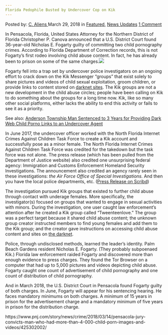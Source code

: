 ```yaml
---
Florida Pedophile Busted by Undercover Cop on Kik
---
```

<article class="post-listing post-25184 post type-post status-publish format-standard has-post-thumbnail hentry 
 tag-busted tag-cop tag-florida tag-kik tag-pedophile tag-undercover">
<div class="post-inner">
<span>Posted by: <a href="https://www.deepdotweb.com/author/caliens/" title="">C. Aliens </a></span>
<span>March 29, 2018</span>
<span>in <a href="https://www.deepdotweb.com/category/deepdot-news/" rel="category tag">Featured</a>, <a href="https://www.deepdotweb.com/category/news-updates/" rel="category tag">News Updates</a></span>
<span><a href="https://www.deepdotweb.com/2018/03/29/florida-pedophile-busted-undercover-cop-kik/#comments">1 Comment</a></span>


<p>In Pensacola, Florida, United States Attorney for the Northern District of Florida Christopher P. Canova announced that a U.S. District Court found 36-year-old Nicholas E. Fogarty guilty of committing two child pornography crimes. According to Florida Department of Correction records, this is not Fogarty’s first rodeo involving child abuse content. In fact, he has already been to prison on some of the same charges.<img class="wp-image-25187 aligncenter" src="https://www.deepdotweb.com/wp-content/uploads/2018/03/word-image-32.jpeg" srcset="https://www.deepdotweb.com/wp-content/uploads/2018/03/word-image-32.jpeg 660w, https://www.deepdotweb.com/wp-content/uploads/2018/03/word-image-32-300x150.jpeg 300w" sizes="(max-width: 660px) 100vw, 660px" /></p>
<p>Fogarty fell into a trap set by undercover police investigators on an ongoing effort to crack down on the Kik Messenger “groups” that exist solely to share pictures and videos of child sexual exploitation, groom children, or provide links to content stored on <a href="https://www.deepdotweb.com/2013/10/28/updated-llist-of-hidden-marketplaces-tor-i2p/">darknet sites</a>. The Kik groups are not a new development in the child abuse circles; people have been calling on Kik to do something about the groups for a long time now. Kik, like so many other social platforms, either lacks the ability to end this activity or fails to see it as a priority.</p>
<p>See also: <a href="https://www.deepdotweb.com/2017/11/23/anderson-township-man-sentenced-3-years-providing-dark-web-child-porno-links-undercover-agent/">Anderson Township Man Sentenced to 3 Years for Providing Dark Web Child Porno Links to an Undercover Agent</a></p>
<p>In June 2017, the undercover officer worked with the North Florida Internet Crimes Against Children Task Force to create a Kik account and successfully pose as a minor female. The North Florida Internet Crimes Against Children Task Force was credited for the takedown but the task force was not alone. The press release (which has been pulled from the Department of Justice website) also credited one unsurprising federal agency: Immigration and Customs Enforcement Homeland Security Investigations. The announcement also credited an agency rarely seen in these investigations: <em>the Air Force Office of Special Investigations. </em>And then you have the local police departments, etc. (<a href="https://www.scribd.com/document/374096267/Pensacola-Jury-Convicts-Palm-Beach-County-Man-of-Online-Child-Explitation-Offenses">Press Release on Scribd</a>)</p>
<p>The investigation pursued Kik groups that existed to further child abuse through contact with underage females. More specifically, the investigator(s) focused on groups that wanted to engage in sexual activities with minors. During the investigation, one user caught law enforcement&#8217;s attention after he created a Kik group called “Tweenteenlove.” The group was a perfect target because it shared child abuse content; the unknown group creator instructed members to find young females and add them to the Kik group; and the creator gave instructions on accessing child abuse content and sites on <a href="https://www.deepdotweb.com/2013/10/28/updated-llist-of-hidden-marketplaces-tor-i2p/">the darknet</a>.</p>
<p>Police, through undisclosed methods, learned the leader’s identity. Palm Beach Gardens resident Nicholas E. Fogarty. (They probably subpoenaed Kik.) Florida law enforcement raided Fogarty and discovered more than enough evidence to press charges. They found the Tor Browser on a computer that had up to 5,000 pictures and videos depicting child abuse. Fogarty caught one count of advertisement of child pornography and one count of distribution of child pornography.</p>
<p>And in March 2018, the U.S. District Court in Pensacola found Fogarty guilty of both charges. In June, Fogarty will appear for his sentencing hearing. He faces mandatory minimums on both charges. A minimum of 15 years in prison for the advertisement charge and a mandatory minimum of five years in prison for the distribution charge.</p>
<p>https://www.pnj.com/story/news/crime/2018/03/14/pensacola-jury-convicts-man-who-had-more-than-4-000-child-porn-images-and-videos/425302002/</p>
</div>
<span style="display:none"><a href="https://www.deepdotweb.com/tag/busted/" rel="tag">busted</a> <a href="https://www.deepdotweb.com/tag/cop/" rel="tag">cop</a> <a href="https://www.deepdotweb.com/tag/florida/" rel="tag">florida</a> <a href="https://www.deepdotweb.com/tag/kik/" rel="tag">kik</a> <a href="https://www.deepdotweb.com/tag/pedophile/" rel="tag">pedophile</a> <a href="https://www.deepdotweb.com/tag/undercover/" rel="tag">undercover</a></span> <span style="display:none" class="updated">2018-03-29</span>
<div style="display:none" class="vcard author" itemprop="author" itemscope itemtype="http://schema.org/Person"><strong class="fn" itemprop="name"><a href="https://www.deepdotweb.com/author/caliens/" title="Posts by C. Aliens" rel="author">C. Aliens</a></strong></div>
</div>
</article>

